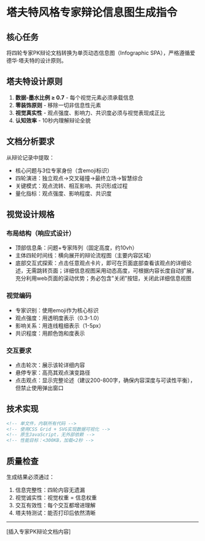 # 塔夫特风格专家辩论信息图生成指令

## 核心任务
将四轮专家PK辩论文档转换为单页动态信息图（Infographic SPA），严格遵循爱德华·塔夫特的设计原则。

## 塔夫特设计原则
1. **数据-墨水比例 ≥ 0.7** - 每个视觉元素必须承载信息
2. **零装饰原则** - 移除一切非信息性元素
3. **视觉真实性** - 观点强度、影响力、共识度必须与视觉表现成正比
4. **认知效率** - 10秒内理解辩论全貌

## 文档分析要求
从辩论记录中提取：
- 核心问题与3位专家身份（含emoji标识）
- 四轮演进：独立观点→交叉碰撞→最终立场→智慧综合
- 关键模式：观点流转、相互影响、共识形成过程
- 量化指标：观点强度、影响程度、共识度

## 视觉设计规格
### 布局结构（响应式设计）
- 顶部信息条：问题+专家阵列（固定高度，约10vh）
- 主体四轮时间线：横向展开的辩论流程图（主要内容区域）
- 底部交互式探索：点击任意观点卡片，即可在页面底部查看该观点的详细论述，无需跳转页面；详细信息视图采用动态高度，可根据内容长度自动扩展，充分利用web页面的滚动优势；务必包含"关闭"按钮，关闭此详细信息视图

### 视觉编码
- 专家识别：使用emoji作为核心标识
- 观点强度：用透明度表示（0.3-1.0）
- 影响关系：用连线粗细表示（1-5px）
- 共识程度：用颜色饱和度表示

### 交互要求
- 点击轮次：展示该轮详细内容
- 悬停专家：高亮其观点演变路径
- 点击观点：显示完整论述（建议200-800字，确保内容深度与可读性平衡），但禁止使用弹出窗口

## 技术实现
```html
<!-- 单文件，内联所有代码 -->
<!-- 使用CSS Grid + SVG实现数据可视化 -->
<!-- 原生JavaScript，无外部依赖 -->
<!-- 性能目标：<300KB，加载<2秒 -->
```

## 质量检查
生成结果必须通过：
1. 信息完整性：四轮内容无遗漏
2. 视觉诚实性：视觉权重 = 信息权重
3. 交互有效性：每个交互都增进理解
4. 塔夫特测试：能否打印后依然清晰

---
[插入专家PK辩论文档内容]
